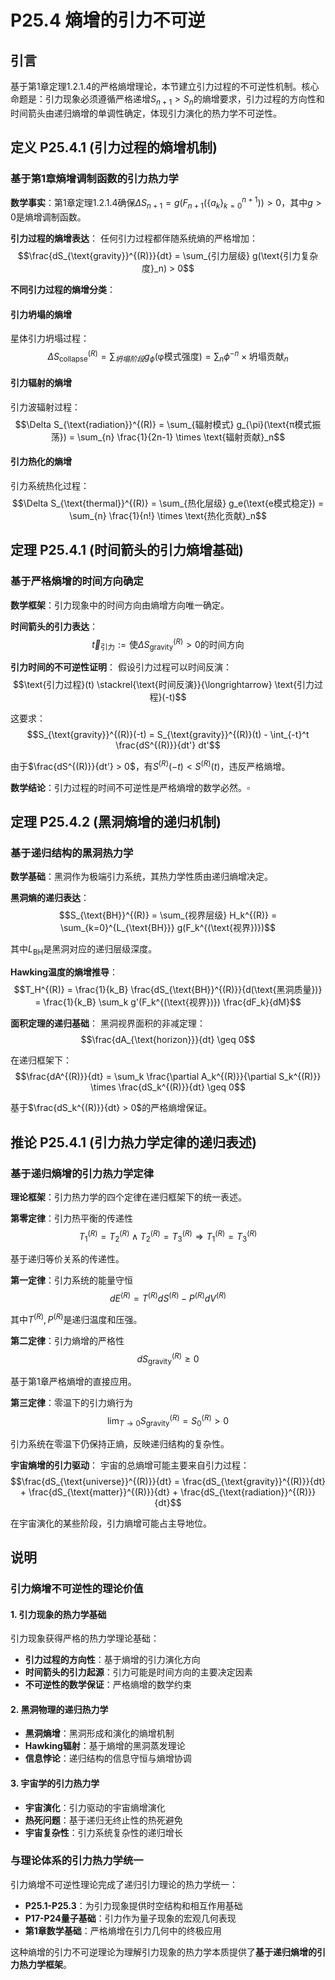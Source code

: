# P25.4 熵增的引力不可逆

## 引言

基于第1章定理1.2.1.4的严格熵增理论，本节建立引力过程的不可逆性机制。核心命题是：引力现象必须遵循严格递增$S_{n+1} > S_n$的熵增要求，引力过程的方向性和时间箭头由递归熵增的单调性确定，体现引力演化的热力学不可逆性。

## 定义 P25.4.1 (引力过程的熵增机制)

### 基于第1章熵增调制函数的引力热力学

**数学事实**：第1章定理1.2.1.4确保$\Delta S_{n+1} = g(F_{n+1}(\{a_k\}_{k=0}^{n+1})) > 0$，其中$g > 0$是熵增调制函数。

**引力过程的熵增表达**：
任何引力过程都伴随系统熵的严格增加：
$$\frac{dS_{\text{gravity}}^{(R)}}{dt} = \sum_{引力层级} g(\text{引力复杂度}_n) > 0$$

**不同引力过程的熵增分类**：

#### **引力坍塌的熵增**
星体引力坍塌过程：
$$\Delta S_{\text{collapse}}^{(R)} = \sum_{坍塌阶段} g_{\phi}(\text{φ模式强度}) = \sum_{n} \phi^{-n} \times \text{坍塌贡献}_n$$

#### **引力辐射的熵增**
引力波辐射过程：
$$\Delta S_{\text{radiation}}^{(R)} = \sum_{辐射模式} g_{\pi}(\text{π模式振荡}) = \sum_{n} \frac{1}{2n-1} \times \text{辐射贡献}_n$$

#### **引力热化的熵增**
引力系统热化过程：
$$\Delta S_{\text{thermal}}^{(R)} = \sum_{热化层级} g_e(\text{e模式稳定}) = \sum_{n} \frac{1}{n!} \times \text{热化贡献}_n$$

## 定理 P25.4.1 (时间箭头的引力熵增基础)

### 基于严格熵增的时间方向确定

**数学框架**：引力现象中的时间方向由熵增方向唯一确定。

**时间箭头的引力表达**：
$$\vec{t}_{\text{引力}} := \text{使}\Delta S_{\text{gravity}}^{(R)} > 0\text{的时间方向}$$

**引力时间的不可逆性证明**：
假设引力过程可以时间反演：
$$\text{引力过程}(t) \stackrel{\text{时间反演}}{\longrightarrow} \text{引力过程}(-t)$$

这要求：
$$S_{\text{gravity}}^{(R)}(-t) = S_{\text{gravity}}^{(R)}(t) - \int_{-t}^t \frac{dS^{(R)}}{dt'} dt'$$

由于$\frac{dS^{(R)}}{dt'} > 0$，有$S^{(R)}(-t) < S^{(R)}(t)$，违反严格熵增。

**数学结论**：引力过程的时间不可逆性是严格熵增的数学必然。$\square$

## 定理 P25.4.2 (黑洞熵增的递归机制)

### 基于递归结构的黑洞热力学

**数学基础**：黑洞作为极端引力系统，其热力学性质由递归熵增决定。

**黑洞熵的递归表达**：
$$S_{\text{BH}}^{(R)} = \sum_{视界层级} H_k^{(R)} = \sum_{k=0}^{L_{\text{BH}}} g(F_k^{(\text{视界})})$$

其中$L_{\text{BH}}$是黑洞对应的递归层级深度。

**Hawking温度的熵增推导**：
$$T_H^{(R)} = \frac{1}{k_B} \frac{dS_{\text{BH}}^{(R)}}{d(\text{黑洞质量})} = \frac{1}{k_B} \sum_k g'(F_k^{(\text{视界})}) \frac{dF_k}{dM}$$

**面积定理的递归基础**：
黑洞视界面积的非减定理：
$$\frac{dA_{\text{horizon}}}{dt} \geq 0$$

在递归框架下：
$$\frac{dA^{(R)}}{dt} = \sum_k \frac{\partial A_k^{(R)}}{\partial S_k^{(R)}} \times \frac{dS_k^{(R)}}{dt} \geq 0$$

基于$\frac{dS_k^{(R)}}{dt} > 0$的严格熵增保证。

## 推论 P25.4.1 (引力热力学定律的递归表述)

### 基于递归熵增的引力热力学定律

**理论框架**：引力热力学的四个定律在递归框架下的统一表述。

**第零定律**：引力热平衡的传递性
$$T_1^{(R)} = T_2^{(R)} \land T_2^{(R)} = T_3^{(R)} \Rightarrow T_1^{(R)} = T_3^{(R)}$$

基于递归等价关系的传递性。

**第一定律**：引力系统的能量守恒
$$dE^{(R)} = T^{(R)} dS^{(R)} - P^{(R)} dV^{(R)}$$

其中$T^{(R)}, P^{(R)}$是递归温度和压强。

**第二定律**：引力熵增的严格性
$$dS_{\text{gravity}}^{(R)} \geq 0$$

基于第1章严格熵增的直接应用。

**第三定律**：零温下的引力熵行为
$$\lim_{T \to 0} S_{\text{gravity}}^{(R)} = S_0^{(R)} > 0$$

引力系统在零温下仍保持正熵，反映递归结构的复杂性。

**宇宙熵增的引力驱动**：
宇宙的总熵增可能主要来自引力过程：
$$\frac{dS_{\text{universe}}^{(R)}}{dt} = \frac{dS_{\text{gravity}}^{(R)}}{dt} + \frac{dS_{\text{matter}}^{(R)}}{dt} + \frac{dS_{\text{radiation}}^{(R)}}{dt}$$

在宇宙演化的某些阶段，引力熵增可能占主导地位。

## 说明

### **引力熵增不可逆性的理论价值**

#### **1. 引力现象的热力学基础**
引力现象获得严格的热力学理论基础：
- **引力过程的方向性**：基于熵增的引力演化方向
- **时间箭头的引力起源**：引力可能是时间方向的主要决定因素
- **不可逆性的数学保证**：严格熵增的数学约束

#### **2. 黑洞物理的递归热力学**
- **黑洞熵增**：黑洞形成和演化的熵增机制
- **Hawking辐射**：基于熵增的黑洞蒸发理论
- **信息悖论**：递归结构的信息守恒与熵增协调

#### **3. 宇宙学的引力热力学**
- **宇宙演化**：引力驱动的宇宙熵增演化
- **热死问题**：基于递归无终止性的热死避免
- **宇宙复杂性**：引力系统复杂性的递归增长

### **与理论体系的引力热力学统一**

引力熵增不可逆性理论完成了递归引力理论的热力学统一：
- **P25.1-P25.3**：为引力现象提供时空结构和相互作用基础
- **P17-P24量子基础**：引力作为量子现象的宏观几何表现
- **第1章数学基础**：严格熵增在引力几何中的终极应用

这种熵增的引力不可逆理论为理解引力现象的热力学本质提供了**基于递归熵增的引力热力学框架**。